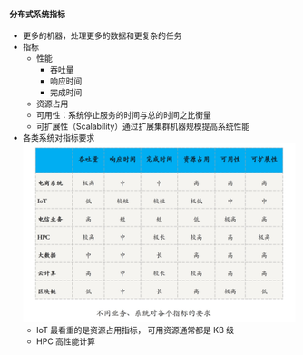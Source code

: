 #### 分布式系统指标
- 更多的机器，处理更多的数据和更复杂的任务
- 指标
    - 性能
        - 吞吐量
        - 响应时间
        - 完成时间
    - 资源占用
    - 可用性：系统停止服务的时间与总的时间之比衡量 
    - 可扩展性（Scalability）通过扩展集群机器规模提高系统性能 
- 各类系统对指标要求
![image](../../ref_images/20191216/24e536a1903c871b3ffd9e70eb7f836a.jpg)
    - IoT 最看重的是资源占用指标， 可用资源通常都是 KB 级 
    - HPC 高性能计算